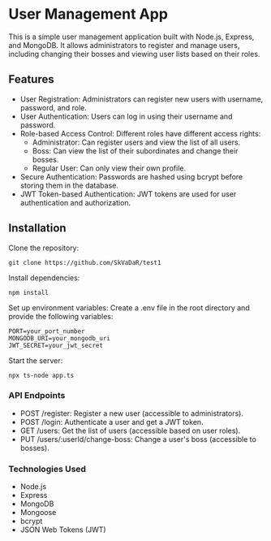 # User Management App
This is a simple user management application built with Node.js, Express, and MongoDB. It allows administrators to register and manage users, including changing their bosses and viewing user lists based on their roles.

## Features
- User Registration: Administrators can register new users with username, password, and role.
- User Authentication: Users can log in using their username and password.
- Role-based Access Control: Different roles have different access rights:
  * Administrator: Can register users and view the list of all users.
  * Boss: Can view the list of their subordinates and change their bosses.
  * Regular User: Can only view their own profile.
- Secure Authentication: Passwords are hashed using bcrypt before storing them in the database.
- JWT Token-based Authentication: JWT tokens are used for user authentication and authorization.
## Installation
Clone the repository:
```
git clone https://github.com/SkVaDaR/test1
```

Install dependencies:
```
npm install
```

Set up environment variables:
Create a .env file in the root directory and provide the following variables:
```
PORT=your_port_number
MONGODB_URI=your_mongodb_uri
JWT_SECRET=your_jwt_secret
```

Start the server:
```
npx ts-node app.ts
```
### API Endpoints
- POST /register: Register a new user (accessible to administrators).
- POST /login: Authenticate a user and get a JWT token.
- GET /users: Get the list of users (accessible based on user roles).
- PUT /users/:userId/change-boss: Change a user's boss (accessible to bosses).

### Technologies Used
* Node.js
* Express
* MongoDB
* Mongoose
* bcrypt
* JSON Web Tokens (JWT)
